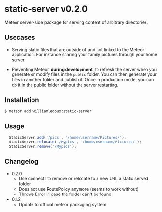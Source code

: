 static-server v0.2.0
====================

Meteor server-side package for serving content of arbitrary  directories.

Usecases
---------

 * Serving static files that are outside of and not linked to the Meteor application. For instance sharing your family pictures through your home server.

 * Preventing Meteor, **during development**, to refresh the server when you generate or modify files in the `public` folder. You can then generate your files in another folder and publish it. Once in production mode, you can do it in the public folder without the server restarting.

Installation
------------

```sh
$ meteor add williamledoux:static-server
```
 
Usage
------------

```js
  StaticServer.add('/pics', '/home/username/Pictures/');
  StaticServer.relocate('/Mypics', '/home/username/Pictures/');
  StaticServer.remove('/Mypics');

```


Changelog
------------
 * 0.2.0
 	* Use connectr to remove or relocate to a new URL a static served folder
 	* Does not use RoutePolicy anymore (seems to work without)
 	* Throws Error in case the folder can't be found
 * 0.1.2
 	* Update to official meteor packaging system